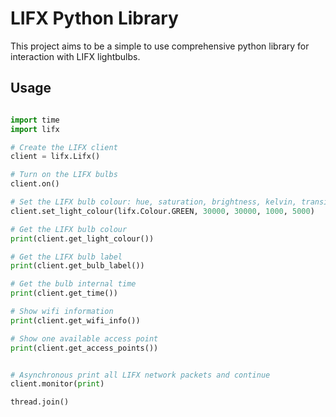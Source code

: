 # LIFX Python Library

This project aims to be a simple to use comprehensive python library for interaction with LIFX lightbulbs.

## Usage

 ```python

import time
import lifx

# Create the LIFX client
client = lifx.Lifx()

# Turn on the LIFX bulbs
client.on()

# Set the LIFX bulb colour: hue, saturation, brightness, kelvin, transition_duration
client.set_light_colour(lifx.Colour.GREEN, 30000, 30000, 1000, 5000)

# Get the LIFX bulb colour
print(client.get_light_colour())

# Get the LIFX bulb label
print(client.get_bulb_label())

# Get the bulb internal time
print(client.get_time())

# Show wifi information
print(client.get_wifi_info())

# Show one available access point
print(client.get_access_points())


# Asynchronous print all LIFX network packets and continue
client.monitor(print)

thread.join()

 ```